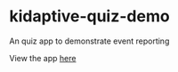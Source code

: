 # kidaptive-quiz-demo
An quiz app to demonstrate event reporting

View the app [here](https://kidapt.github.io/kidaptive-quiz-demo/src/html/quiz_demo.html)

